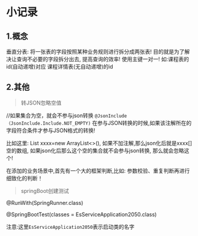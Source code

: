 # 小记录

## 1.概念

垂直分表: 将一张表的字段按照某种业务规则进行拆分成两张表! 目的就是为了解决让查询不必要的字段拆分出去, 提高查询的效率!  使用主键一对一! 如:课程表的id(自动递增)对应 课程详情表(无自动递增)的id

## 2.其他

> 转JSON忽略空值

//如果集合为空，就会不参与json转换 `@JsonInclude（JsonInclude.Include.NOT_EMPTY)`  在参与JSON转换的时候,如果该注解所在的字段符合条件才参与JSON格式的转换!  

比如这里: List xxxx=new ArrayList<>(),  如果不加注解,那么json化后就是xxxx[] 空的数组, 如果json化后那么这个空的集合就不会参与json转换, 那么就会忽略这个!

在添加的业务场景中,首先有一个大的框架判断,比如: 参数校验、重复判断再进行细致化的判断！

> springBoot创建测试

@RunWith(SpringRunner.class)

@SpringBootTest(classes = EsServiceApplication2050.class)

注意:这里`EsServiceApplication2050`表示启动类的名字

